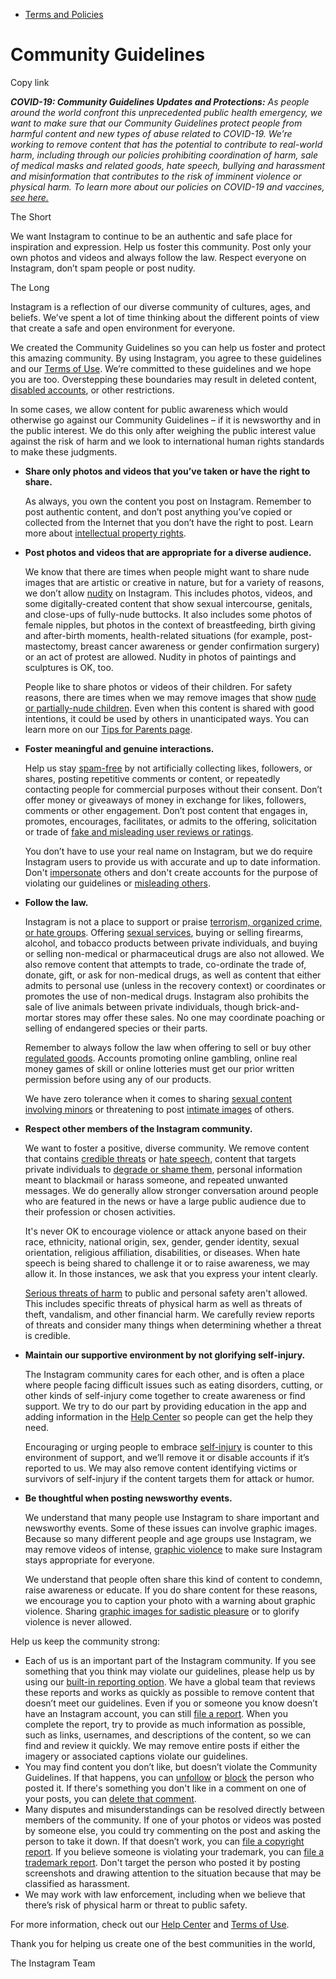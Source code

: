*   [Terms and Policies](https://help.instagram.com/1417489251945243/?helpref=breadcrumb)

Community Guidelines
====================

Copy link

_**COVID-19: Community Guidelines Updates and Protections:** As people around the world confront this unprecedented public health emergency, we want to make sure that our Community Guidelines protect people from harmful content and new types of abuse related to COVID-19. We’re working to remove content that has the potential to contribute to real-world harm, including through our policies prohibiting coordination of harm, sale of medical masks and related goods, hate speech, bullying and harassment and misinformation that contributes to the risk of imminent violence or physical harm. To learn more about our policies on COVID-19 and vaccines, [see here.](https://help.instagram.com/697825587576762?helpref=faq_content)_

The Short

We want Instagram to continue to be an authentic and safe place for inspiration and expression. Help us foster this community. Post only your own photos and videos and always follow the law. Respect everyone on Instagram, don’t spam people or post nudity.

The Long

Instagram is a reflection of our diverse community of cultures, ages, and beliefs. We’ve spent a lot of time thinking about the different points of view that create a safe and open environment for everyone.

We created the Community Guidelines so you can help us foster and protect this amazing community. By using Instagram, you agree to these guidelines and our [Terms of Use](https://www.instagram.com/legal/terms). We’re committed to these guidelines and we hope you are too. Overstepping these boundaries may result in deleted content, [disabled accounts](https://help.instagram.com/366993040048856?helpref=faq_content), or other restrictions.

In some cases, we allow content for public awareness which would otherwise go against our Community Guidelines – if it is newsworthy and in the public interest. We do this only after weighing the public interest value against the risk of harm and we look to international human rights standards to make these judgments.

*   **Share only photos and videos that you’ve taken or have the right to share.**
    
    As always, you own the content you post on Instagram. Remember to post authentic content, and don’t post anything you’ve copied or collected from the Internet that you don’t have the right to post. Learn more about [intellectual property rights](https://help.instagram.com/126382350847838?helpref=faq_content).
    
*   **Post photos and videos that are appropriate for a diverse audience.**
    
    We know that there are times when people might want to share nude images that are artistic or creative in nature, but for a variety of reasons, we don’t allow [nudity](https://l.instagram.com/?u=https%3A%2F%2Fwww.facebook.com%2Fcommunitystandards%2Fadult_nudity_sexual_activity&e=AT2uWFVEOax0TY23O6NVKfGDd1DN7kmKML7t5fQEuzrcvaRGJoJ80Jzxe0V6OxGLWS3uva7-5jOUrOPJUx6YXLZneUDdIQPyfwujq2W2B6iwJhbDX2bHkkDeLsiGUisJUgDrmugNd8UhGCoqWN6uyA) on Instagram. This includes photos, videos, and some digitally-created content that show sexual intercourse, genitals, and close-ups of fully-nude buttocks. It also includes some photos of female nipples, but photos in the context of breastfeeding, birth giving and after-birth moments, health-related situations (for example, post-mastectomy, breast cancer awareness or gender confirmation surgery) or an act of protest are allowed. Nudity in photos of paintings and sculptures is OK, too.
    
    People like to share photos or videos of their children. For safety reasons, there are times when we may remove images that show [nude or partially-nude children](https://l.instagram.com/?u=https%3A%2F%2Fwww.facebook.com%2Fcommunitystandards%2Fchild_nudity_sexual_exploitation&e=AT2uWFVEOax0TY23O6NVKfGDd1DN7kmKML7t5fQEuzrcvaRGJoJ80Jzxe0V6OxGLWS3uva7-5jOUrOPJUx6YXLZneUDdIQPyfwujq2W2B6iwJhbDX2bHkkDeLsiGUisJUgDrmugNd8UhGCoqWN6uyA). Even when this content is shared with good intentions, it could be used by others in unanticipated ways. You can learn more on our [Tips for Parents page](https://help.instagram.com/154475974694511/?helpref=faq_content).
    
*   **Foster meaningful and genuine interactions.**
    
    Help us stay [spam-free](https://l.instagram.com/?u=https%3A%2F%2Fwww.facebook.com%2Fcommunitystandards%2Fspam&e=AT2uWFVEOax0TY23O6NVKfGDd1DN7kmKML7t5fQEuzrcvaRGJoJ80Jzxe0V6OxGLWS3uva7-5jOUrOPJUx6YXLZneUDdIQPyfwujq2W2B6iwJhbDX2bHkkDeLsiGUisJUgDrmugNd8UhGCoqWN6uyA) by not artificially collecting likes, followers, or shares, posting repetitive comments or content, or repeatedly contacting people for commercial purposes without their consent. Don’t offer money or giveaways of money in exchange for likes, followers, comments or other engagement. Don’t post content that engages in, promotes, encourages, facilitates, or admits to the offering, solicitation or trade of [fake and misleading user reviews or ratings](https://l.instagram.com/?u=https%3A%2F%2Fwww.facebook.com%2Fcommunitystandards%2Ffraud_deception&e=AT2uWFVEOax0TY23O6NVKfGDd1DN7kmKML7t5fQEuzrcvaRGJoJ80Jzxe0V6OxGLWS3uva7-5jOUrOPJUx6YXLZneUDdIQPyfwujq2W2B6iwJhbDX2bHkkDeLsiGUisJUgDrmugNd8UhGCoqWN6uyA).
    
    You don’t have to use your real name on Instagram, but we do require Instagram users to provide us with accurate and up to date information. Don't [impersonate](https://l.instagram.com/?u=https%3A%2F%2Fwww.facebook.com%2Fcommunitystandards%2Fmisrepresentation&e=AT2uWFVEOax0TY23O6NVKfGDd1DN7kmKML7t5fQEuzrcvaRGJoJ80Jzxe0V6OxGLWS3uva7-5jOUrOPJUx6YXLZneUDdIQPyfwujq2W2B6iwJhbDX2bHkkDeLsiGUisJUgDrmugNd8UhGCoqWN6uyA) others and don't create accounts for the purpose of violating our guidelines or [misleading others](https://l.instagram.com/?u=https%3A%2F%2Ftransparency.fb.com%2Fpolicies%2Fcommunity-standards%2Finauthentic-behavior%2F&e=AT2uWFVEOax0TY23O6NVKfGDd1DN7kmKML7t5fQEuzrcvaRGJoJ80Jzxe0V6OxGLWS3uva7-5jOUrOPJUx6YXLZneUDdIQPyfwujq2W2B6iwJhbDX2bHkkDeLsiGUisJUgDrmugNd8UhGCoqWN6uyA).
    
*   **Follow the law.**
    
    Instagram is not a place to support or praise [terrorism, organized crime, or hate groups](https://l.instagram.com/?u=https%3A%2F%2Fwww.facebook.com%2Fcommunitystandards%2Fdangerous_individuals_organizations&e=AT2uWFVEOax0TY23O6NVKfGDd1DN7kmKML7t5fQEuzrcvaRGJoJ80Jzxe0V6OxGLWS3uva7-5jOUrOPJUx6YXLZneUDdIQPyfwujq2W2B6iwJhbDX2bHkkDeLsiGUisJUgDrmugNd8UhGCoqWN6uyA). Offering [sexual services](https://l.instagram.com/?u=https%3A%2F%2Fwww.facebook.com%2Fcommunitystandards%2Fsexual_solicitation&e=AT2uWFVEOax0TY23O6NVKfGDd1DN7kmKML7t5fQEuzrcvaRGJoJ80Jzxe0V6OxGLWS3uva7-5jOUrOPJUx6YXLZneUDdIQPyfwujq2W2B6iwJhbDX2bHkkDeLsiGUisJUgDrmugNd8UhGCoqWN6uyA), buying or selling firearms, alcohol, and tobacco products between private individuals, and buying or selling non-medical or pharmaceutical drugs are also not allowed. We also remove content that attempts to trade, co-ordinate the trade of, donate, gift, or ask for non-medical drugs, as well as content that either admits to personal use (unless in the recovery context) or coordinates or promotes the use of non-medical drugs. Instagram also prohibits the sale of live animals between private individuals, though brick-and-mortar stores may offer these sales. No one may coordinate poaching or selling of endangered species or their parts.
    
    Remember to always follow the law when offering to sell or buy other [regulated goods](https://l.instagram.com/?u=https%3A%2F%2Fwww.facebook.com%2Fcommunitystandards%2Fregulated_goods&e=AT2uWFVEOax0TY23O6NVKfGDd1DN7kmKML7t5fQEuzrcvaRGJoJ80Jzxe0V6OxGLWS3uva7-5jOUrOPJUx6YXLZneUDdIQPyfwujq2W2B6iwJhbDX2bHkkDeLsiGUisJUgDrmugNd8UhGCoqWN6uyA). Accounts promoting online gambling, online real money games of skill or online lotteries must get our prior written permission before using any of our products.
    
    We have zero tolerance when it comes to sharing [sexual content involving minors](https://l.instagram.com/?u=https%3A%2F%2Fwww.facebook.com%2Fcommunitystandards%2Fchild_nudity_sexual_exploitation&e=AT2uWFVEOax0TY23O6NVKfGDd1DN7kmKML7t5fQEuzrcvaRGJoJ80Jzxe0V6OxGLWS3uva7-5jOUrOPJUx6YXLZneUDdIQPyfwujq2W2B6iwJhbDX2bHkkDeLsiGUisJUgDrmugNd8UhGCoqWN6uyA) or threatening to post [intimate images](https://l.instagram.com/?u=https%3A%2F%2Fwww.facebook.com%2Fcommunitystandards%2Fsexual_exploitation_adults&e=AT2uWFVEOax0TY23O6NVKfGDd1DN7kmKML7t5fQEuzrcvaRGJoJ80Jzxe0V6OxGLWS3uva7-5jOUrOPJUx6YXLZneUDdIQPyfwujq2W2B6iwJhbDX2bHkkDeLsiGUisJUgDrmugNd8UhGCoqWN6uyA) of others.
    
*   **Respect other members of the Instagram community.**
    
    We want to foster a positive, diverse community. We remove content that contains [credible threats](https://l.instagram.com/?u=https%3A%2F%2Fwww.facebook.com%2Fcommunitystandards%2Fcredible_violence&e=AT2uWFVEOax0TY23O6NVKfGDd1DN7kmKML7t5fQEuzrcvaRGJoJ80Jzxe0V6OxGLWS3uva7-5jOUrOPJUx6YXLZneUDdIQPyfwujq2W2B6iwJhbDX2bHkkDeLsiGUisJUgDrmugNd8UhGCoqWN6uyA) or [hate speech](https://l.instagram.com/?u=https%3A%2F%2Fwww.facebook.com%2Fcommunitystandards%2Fhate_speech&e=AT2uWFVEOax0TY23O6NVKfGDd1DN7kmKML7t5fQEuzrcvaRGJoJ80Jzxe0V6OxGLWS3uva7-5jOUrOPJUx6YXLZneUDdIQPyfwujq2W2B6iwJhbDX2bHkkDeLsiGUisJUgDrmugNd8UhGCoqWN6uyA), content that targets private individuals to [degrade or shame them](https://l.instagram.com/?u=https%3A%2F%2Fwww.facebook.com%2Fcommunitystandards%2Fbullying&e=AT2uWFVEOax0TY23O6NVKfGDd1DN7kmKML7t5fQEuzrcvaRGJoJ80Jzxe0V6OxGLWS3uva7-5jOUrOPJUx6YXLZneUDdIQPyfwujq2W2B6iwJhbDX2bHkkDeLsiGUisJUgDrmugNd8UhGCoqWN6uyA), personal information meant to blackmail or harass someone, and repeated unwanted messages. We do generally allow stronger conversation around people who are featured in the news or have a large public audience due to their profession or chosen activities.
    
    It's never OK to encourage violence or attack anyone based on their race, ethnicity, national origin, sex, gender, gender identity, sexual orientation, religious affiliation, disabilities, or diseases. When hate speech is being shared to challenge it or to raise awareness, we may allow it. In those instances, we ask that you express your intent clearly.
    
    [Serious threats of harm](https://l.instagram.com/?u=https%3A%2F%2Fwww.facebook.com%2Fcommunitystandards%2Fcredible_violence&e=AT2uWFVEOax0TY23O6NVKfGDd1DN7kmKML7t5fQEuzrcvaRGJoJ80Jzxe0V6OxGLWS3uva7-5jOUrOPJUx6YXLZneUDdIQPyfwujq2W2B6iwJhbDX2bHkkDeLsiGUisJUgDrmugNd8UhGCoqWN6uyA) to public and personal safety aren't allowed. This includes specific threats of physical harm as well as threats of theft, vandalism, and other financial harm. We carefully review reports of threats and consider many things when determining whether a threat is credible.
    
*   **Maintain our supportive environment by not glorifying self-injury.**
    
    The Instagram community cares for each other, and is often a place where people facing difficult issues such as eating disorders, cutting, or other kinds of self-injury come together to create awareness or find support. We try to do our part by providing education in the app and adding information in the [Help Center](https://help.instagram.com/) so people can get the help they need.
    
    Encouraging or urging people to embrace [self-injury](https://l.instagram.com/?u=https%3A%2F%2Fwww.facebook.com%2Fcommunitystandards%2Fsuicide_self_injury_violence&e=AT2uWFVEOax0TY23O6NVKfGDd1DN7kmKML7t5fQEuzrcvaRGJoJ80Jzxe0V6OxGLWS3uva7-5jOUrOPJUx6YXLZneUDdIQPyfwujq2W2B6iwJhbDX2bHkkDeLsiGUisJUgDrmugNd8UhGCoqWN6uyA) is counter to this environment of support, and we’ll remove it or disable accounts if it’s reported to us. We may also remove content identifying victims or survivors of self-injury if the content targets them for attack or humor.
    
*   **Be thoughtful when posting newsworthy events.**
    
    We understand that many people use Instagram to share important and newsworthy events. Some of these issues can involve graphic images. Because so many different people and age groups use Instagram, we may remove videos of intense, [graphic violence](https://l.instagram.com/?u=https%3A%2F%2Fwww.facebook.com%2Fcommunitystandards%2Fgraphic_violence&e=AT2uWFVEOax0TY23O6NVKfGDd1DN7kmKML7t5fQEuzrcvaRGJoJ80Jzxe0V6OxGLWS3uva7-5jOUrOPJUx6YXLZneUDdIQPyfwujq2W2B6iwJhbDX2bHkkDeLsiGUisJUgDrmugNd8UhGCoqWN6uyA) to make sure Instagram stays appropriate for everyone.
    
    We understand that people often share this kind of content to condemn, raise awareness or educate. If you do share content for these reasons, we encourage you to caption your photo with a warning about graphic violence. Sharing [graphic images for sadistic pleasure](https://l.instagram.com/?u=https%3A%2F%2Fwww.facebook.com%2Fcommunitystandards%2Fcruel_insensitive&e=AT2uWFVEOax0TY23O6NVKfGDd1DN7kmKML7t5fQEuzrcvaRGJoJ80Jzxe0V6OxGLWS3uva7-5jOUrOPJUx6YXLZneUDdIQPyfwujq2W2B6iwJhbDX2bHkkDeLsiGUisJUgDrmugNd8UhGCoqWN6uyA) or to glorify violence is never allowed.
    

Help us keep the community strong:

*   Each of us is an important part of the Instagram community. If you see something that you think may violate our guidelines, please help us by using our [built-in reporting option](https://help.instagram.com/165828726894770?helpref=faq_content). We have a global team that reviews these reports and works as quickly as possible to remove content that doesn’t meet our guidelines. Even if you or someone you know doesn’t have an Instagram account, you can still [file a report](https://help.instagram.com/contact/383679321740945). When you complete the report, try to provide as much information as possible, such as links, usernames, and descriptions of the content, so we can find and review it quickly. We may remove entire posts if either the imagery or associated captions violate our guidelines.
*   You may find content you don’t like, but doesn’t violate the Community Guidelines. If that happens, you can [unfollow](https://help.instagram.com/286340048138725?helpref=faq_content) or [block](https://help.instagram.com/426700567389543/?helpref=faq_content) the person who posted it. If there's something you don't like in a comment on one of your posts, you can [delete that comment](https://help.instagram.com/289098941190483?helpref=faq_content).
*   Many disputes and misunderstandings can be resolved directly between members of the community. If one of your photos or videos was posted by someone else, you could try commenting on the post and asking the person to take it down. If that doesn’t work, you can [file a copyright report](https://help.instagram.com/126382350847838?helpref=faq_content). If you believe someone is violating your trademark, you can [file a trademark report](https://help.instagram.com/222826637847963?helpref=faq_content). Don't target the person who posted it by posting screenshots and drawing attention to the situation because that may be classified as harassment.
*   We may work with law enforcement, including when we believe that there’s risk of physical harm or threat to public safety.

For more information, check out our [Help Center](https://help.instagram.com/) and [Terms of Use](https://l.instagram.com/?u=http%3A%2F%2Finstagram.com%2Flegal%2Fterms%2F%23&e=AT2uWFVEOax0TY23O6NVKfGDd1DN7kmKML7t5fQEuzrcvaRGJoJ80Jzxe0V6OxGLWS3uva7-5jOUrOPJUx6YXLZneUDdIQPyfwujq2W2B6iwJhbDX2bHkkDeLsiGUisJUgDrmugNd8UhGCoqWN6uyA).

Thank you for helping us create one of the best communities in the world,

The Instagram Team